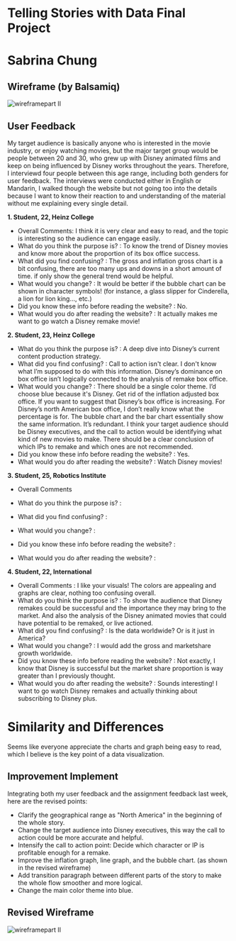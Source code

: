 # Telling Stories with Data Final Project
# Sabrina Chung


## Wireframe (by Balsamiq)
![wireframepart II](https://user-images.githubusercontent.com/59816652/74610305-16855080-50c0-11ea-95d9-bd62f502f815.png)

## User Feedback
My target audience is basically anyone who is interested in the movie industry, or enjoy watching movies, but the major target group would be people between 20 and 30, who grew up with Disney animated films and keep on being influenced by Disney works throughout the years. 
Therefore, I interviewd four people between this age range, including both genders for user feedback.
The interviews were conducted either in English or Mandarin, I walked though the website but not going too into the details because I want to know their reaction to and understanding of the material without me explaining every single detail.

**1. Student, 22, Heinz College**
- Overall Comments:
I think it is very clear and easy to read, and the topic is interesting so the audience can engage easily.
- What do you think the purpose is? :
To know the trend of Disney movies and know more about the proportion of its box office success.
- What did you find confusing? :
The gross and inflation gross chart is a bit confusing, there are too many ups and downs in a short amount of time. if only show the general trend would be helpful.
- What would you change? :
It would be better if the bubble chart can be shown in character symbols! (for instance, a glass slipper for Cinderella, a lion for lion king..., etc.)
- Did you know these info before reading the website? :
No.
- What would you do after reading the website? :
It actually makes me want to go watch a Disney remake movie!

**2. Student, 23, Heinz College**
- What do you think the purpose is? :
A deep dive into Disney’s current content production strategy. 
- What did you find confusing? :
Call to action isn't clear. I don't know what I’m supposed to do with this information.
Disney’s dominance on box office isn’t logically connected to the analysis of remake box office. 
- What would you change? :
There should be a single color theme. I’d choose blue because it's Disney. 
Get rid of the inflation adjusted box office. If you want to suggest that Disney’s box office is increasing. 
For Disney’s north American box office, I don’t really know what the percentage is for. 
The bubble chart and the bar chart essentially show the same information. It’s redundant. 
I think your target audience should be Disney executives, and the call to action would be identifying what kind of new movies to make. 
There should be a clear conclusion of which IPs to remake and which ones are not recommended. 
- Did you know these info before reading the website? :
Yes.
- What would you do after reading the website? :
Watch Disney movies!

**3. Student, 25, Robotics Institute**
- Overall Comments

- What do you think the purpose is? :

- What did you find confusing? :

- What would you change? :

- Did you know these info before reading the website? :

- What would you do after reading the website? :


**4. Student, 22, International**
- Overall Comments :
I like your visuals! The colors are appealing and graphs are clear, nothing too confusing overall.
- What do you think the purpose is? :
To show the audience that Disney remakes could be successful and the importance they may bring to the market. And also the analysis of the Disney animated movies that could have potential to be remaked, or live actioned.
- What did you find confusing? :
Is the data worldwide? Or is it just in America? 
- What would you change? :
I would add the gross and marketshare growth worldwide.
- Did you know these info before reading the website? :
Not exactly, I know that Disney is successful but the market share proportion is way greater than I previously thought.
- What would you do after reading the website? :
Sounds interesting! I want to go watch Disney remakes and actually thinking about subscribing to Disney plus.

# Similarity and Differences
Seems like everyone appreciate the charts and graph being easy to read, which I believe is the key point of a data visualization.


## Improvement Implement
Integrating both my user feedback and the assignment feedback last week, here are the revised points:
- Clarify the geographical range as "North America" in the beginning of the whole story.
- Change the target audience into Disney executives, this way the call to action could be more accurate and helpful.
- Intensify the call to action point: Decide which character or IP is profitable enough for a remake.
- Improve the inflation graph, line graph, and the bubble chart. (as shown in the revised wireframe)
- Add transition paragraph between different parts of the story to make the whole flow smoother and more logical.
- Change the main color theme into blue.

## Revised Wireframe
![wireframepart II](https://user-images.githubusercontent.com/59816652/74613721-b2be5000-50de-11ea-84d0-34e7a7bd3df2.png)
